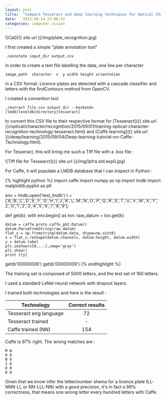 ```yaml
---
layout: post
title:  "Compare Tesseract and deep learning techniques for Optical Character Recognition of licence plates"
date:   2015-09-14 23:00:51
categories: computer vision
---
```


![Cat]({{ site.url }}/img/plate_recognition.jpg)

I first created a simple "plate annotation tool"

    ./annotate input_dir output.csv

in order to create a text file labelling the data, one line per character

    image_path  character  x  y width height orientation

in a CSV format. Licence plates are detected with a cascade classifier and letters with the findContours method from OpenCV.

I created a convertion tool

    ./extract file.csv output_dir --backend=[lmdb|leveldb|directory|tesseract]

to convert this CSV file to their respective format for [Tesseract]({{ site.url }}/optical/character/recognition/2015/09/01/training-optical-character-recognition-technology-tesseract.html) and [Caffe learning]({{ site.url }}/deep/learning/2015/09/04/Deep-learning-tutorial-on-Caffe-Technology.html).

For Tesseract, this will bring me such a Tiff file with a .box file :

![Tiff file for Tessearct]({{ site.url }}/img/lpfra.std.exp0.jpg)

For Caffe, it will populate a LMDB database that I can inspect in Python :

{% highlight python %}
import caffe
import numpy as np
import lmdb
import matplotlib.pyplot as plt

env = lmdb.open('test_lmdb')
t = ['A','B','C','D','E','F','G','H','I','J','K','L','M','N','O','P','Q','R','S','T','U','V','W','X','Y','Z','0','1','2','3','4','5','6','7','8','9'];

def get(k):
    with env.begin() as txn:
        raw_datum = txn.get(k)

    datum = caffe.proto.caffe_pb2.Datum()
    datum.ParseFromString(raw_datum)
    flat_x = np.fromstring(datum.data, dtype=np.uint8)
    x = flat_x.reshape(datum.channels, datum.height, datum.width)
    y = datum.label
    plt.imshow(x[0,...],cmap='gray')
    plt.show()
    print t[y]

get(b'00000006')
get(b'00000009')
{% endhighlight %}

The training set is composed of 5000 letters, and the test set of 160 letters.

I used a standard LeNet neural network with dropout layers.

I trained both technologies and here is the result :

| Technology        | Correct results           |
| ------------- |:-------------:|
| Tesseract eng language      | 72 |
| Tesseract trained      | -      |
| Caffe trained (NN)  | 154 |

Caffe is 97% right. The wrong matches are :

    M W
    0 D
    B 8
    1 A
    D 0
    D Q

Given that we know infer the letter/number shema for a licence plate (LL-NNN-LL or NN-LLL-NN) with a good precision, it's in fact a 99% correctness, that means one wrong letter every hundred letters with Caffe.
